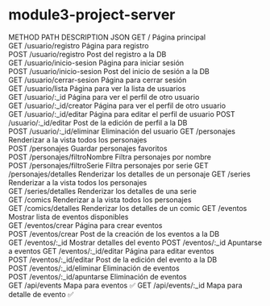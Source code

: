 # module3-project-server

METHOD	PATH	DESCRIPTION	JSON
GET	/	Página principal	
GET	/usuario/registro	Página para registro	
POST	/usuario/registro	Post del registro a la DB	
GET	/usuario/inicio-sesion	Página para iniciar sesión	
POST	/usuario/inicio-sesion	Post del inicio de sesión a la DB	
GET	/usuario/cerrar-sesion	Página para cerrar sesión	
GET	/usuario/lista	Página para ver la lista de usuarios	
GET	/usuario/:_id	Página para ver el perfil de otro usuario	
GET	/usuario/:_id/creator	Página para ver el perfil de otro usuario	
GET	/usuario/:_id/editar	Página para editar el perfil de usuario	
POST	/usuario/:_id/editar	Post de la edición de perfil a la DB	
POST	/usuario/:_id/eliminar	Eliminación del usuario	
GET	/personajes	Renderizar a la vista todos los personajes	
POST	/personajes	Guardar personajes favoritos	
POST	/personajes/filtroNombre	Filtra personajes por nombre	
POST	/personajes/filtroSerie	Filtra personajes por serie	
GET	/personajes/detalles	Renderizar los detalles de un personaje	
GET	/series	Renderizar a la vista todos los personajes	
GET	/series/detalles	Renderizar los detalles de una serie	
GET	/comics	Renderizar a la vista todos los personajes	
GET	/comics/detalles	Renderizar los detalles de un comic	
GET	/eventos	Mostrar lista de eventos disponibles	
GET	/eventos/crear	Página para crear eventos	
POST	/eventos/crear	Post de la creación de los eventos a la DB	
GET	/eventos/:_id	Mostrar detalles del evento	
POST	/eventos/:_id	Apuntarse a eventos	
GET	/eventos/:_id/editar	Página para editar eventos	
POST	/eventos/:_id/editar	Post de la edición del evento a la DB	
POST	/eventos/:_id/eliminar	Eliminación de eventos	
POST	/eventos/:_id/apuntarse	Eliminación de eventos	
GET	/api/events	Mapa para eventos	✅
GET	/api/events/:_id	Mapa para detalle de evento	✅
